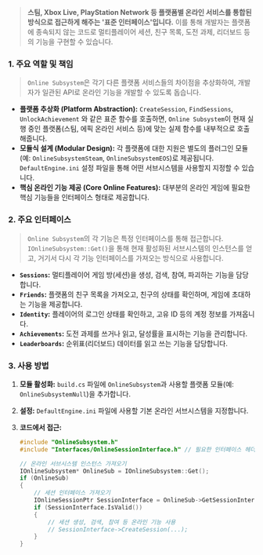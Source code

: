
> **스팀, Xbox Live, PlayStation Network 등 플랫폼별 온라인 서비스를 통합된 방식으로 접근하게 해주는 '표준 인터페이스'입니다.** 이를 통해 개발자는 플랫폼에 종속되지 않는 코드로 멀티플레이어 세션, 친구 목록, 도전 과제, 리더보드 등의 기능을 구현할 수 있습니다.

### **1. 주요 역할 및 책임**
> `Online Subsystem`은 각기 다른 플랫폼 서비스들의 차이점을 추상화하여, 개발자가 일관된 API로 온라인 기능을 개발할 수 있도록 돕습니다.
* **플랫폼 추상화 (Platform Abstraction):**
    `CreateSession`, `FindSessions`, `UnlockAchievement` 와 같은 표준 함수를 호출하면, `Online Subsystem`이 현재 실행 중인 플랫폼(스팀, 에픽 온라인 서비스 등)에 맞는 실제 함수를 내부적으로 호출해줍니다.
* **모듈식 설계 (Modular Design):**
    각 플랫폼에 대한 지원은 별도의 플러그인 모듈(예: `OnlineSubsystemSteam`, `OnlineSubsystemEOS`)로 제공됩니다. `DefaultEngine.ini` 설정 파일을 통해 어떤 서브시스템을 사용할지 지정할 수 있습니다.
* **핵심 온라인 기능 제공 (Core Online Features):**
    대부분의 온라인 게임에 필요한 핵심 기능들을 인터페이스 형태로 제공합니다.

### **2. 주요 인터페이스**
> `Online Subsystem`의 각 기능은 특정 인터페이스를 통해 접근합니다. `IOnlineSubsystem::Get()`을 통해 현재 활성화된 서브시스템의 인스턴스를 얻고, 거기서 다시 각 기능 인터페이스를 가져오는 방식으로 사용합니다.
* **`Sessions`:** 멀티플레이어 게임 방(세션)을 생성, 검색, 참여, 파괴하는 기능을 담당합니다.
* **`Friends`:** 플랫폼의 친구 목록을 가져오고, 친구의 상태를 확인하며, 게임에 초대하는 기능을 제공합니다.
* **`Identity`:** 플레이어의 로그인 상태를 확인하고, 고유 ID 등의 계정 정보를 가져옵니다.
* **`Achievements`:** 도전 과제를 쓰거나 읽고, 달성률을 표시하는 기능을 관리합니다.
* **`Leaderboards`:** 순위표(리더보드) 데이터를 읽고 쓰는 기능을 담당합니다.

### **3. 사용 방법**
1.  **모듈 활성화:** `build.cs` 파일에 `OnlineSubsystem`과 사용할 플랫폼 모듈(예: `OnlineSubsystemNull`)을 추가합니다.
2.  **설정:** `DefaultEngine.ini` 파일에 사용할 기본 온라인 서브시스템을 지정합니다.
    
3.  **코드에서 접근:**
    ```cpp
    #include "OnlineSubsystem.h"
    #include "Interfaces/OnlineSessionInterface.h" // 필요한 인터페이스 헤더 포함
    
    // 온라인 서브시스템 인스턴스 가져오기
    IOnlineSubsystem* OnlineSub = IOnlineSubsystem::Get();
    if (OnlineSub)
    {
        // 세션 인터페이스 가져오기
        IOnlineSessionPtr SessionInterface = OnlineSub->GetSessionInterface();
        if (SessionInterface.IsValid())
        {
            // 세션 생성, 검색, 참여 등 온라인 기능 사용
            // SessionInterface->CreateSession(...);
        }
    }
    ```
